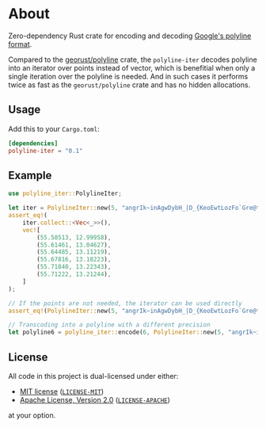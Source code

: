 # About

Zero-dependency Rust crate for encoding and decoding [Google's polyline format](https://developers.google.com/maps/documentation/utilities/polylinealgorithm).

Compared to the [georust/polyline](https://github.com/georust/polyline) crate, the `polyline-iter` decodes polyline into an iterator over points instead of vector, which is benefitial when only a single iteration over the polyline is needed. And in such cases it performs twice as fast as the `georust/polyline` crate and has no hidden allocations.

## Usage

Add this to your `Cargo.toml`:

```toml
[dependencies]
polyline-iter = "0.1"
```

## Example

```rust
use polyline_iter::PolylineIter;

let iter = PolylineIter::new(5, "angrIk~inAgwDybH_|D_{KeoEwtLozFo`Gre@tcA");
assert_eq!(
    iter.collect::<Vec<_>>(),
    vec![
        (55.58513, 12.99958),
        (55.61461, 13.04627),
        (55.64485, 13.11219),
        (55.67816, 13.18223),
        (55.71840, 13.22343),
        (55.71222, 13.21244),
    ]
);

// If the points are not needed, the iterator can be used directly
assert_eq!(PolylineIter::new(5, "angrIk~inAgwDybH_|D_{KeoEwtLozFo`Gre@tcA").count(), 6);

// Transcoding into a polyline with a different precision
let polyline6 = polyline_iter::encode(6, PolylineIter::new(5, "angrIk~inAgwDybH_|D_{KeoEwtLozFo`Gre@tcA"));
```

## License

All code in this project is dual-licensed under either:

- [MIT license](https://opensource.org/licenses/MIT) ([`LICENSE-MIT`](LICENSE-MIT))
- [Apache License, Version 2.0](https://www.apache.org/licenses/LICENSE-2.0) ([`LICENSE-APACHE`](LICENSE-APACHE))

at your option.
